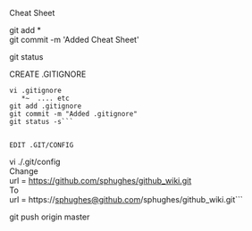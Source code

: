 Cheat Sheet


git add *  
git commit -m 'Added Cheat Sheet'  


git status  


CREATE .GITIGNORE  
```
vi .gitignore  
   *~  .... etc  
git add .gitignore  
git commit -m "Added .gitignore"  
git status -s```


EDIT .GIT/CONFIG  
``` 
vi ./.git/config  
   Change  
     url = https://github.com/sphughes/github_wiki.git  
   To  
     url = https://sphughes@github.com/sphughes/github_wiki.git```

git push origin master  
 
